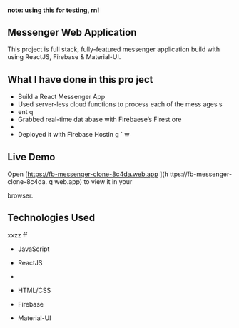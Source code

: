 #### **note: using this for testing, rn!**

## Messenger Web Application 

This project is full stack, fully-featured messenger application build with using ReactJS, Firebase & Material-UI.

                
## What I have done in this pro ject           
              
                
- Build a React Messenger App               
- Used server-less cloud functions to process each of the mess  ages s      
- ent           q       
- Grabbed real-time dat abase        with   Firebaese’s Firest  ore           
-         
- Deployed it with Firebase Hostin    g                                `      w
                                                    
## Live Demo                                                                                                                                                                                                
Open [https://fb-messenger-clone-8c4da.web.app  ](h ttps://fb-messenger-clone-8c4da. q
web.app) to view it in your       

browser.                                    
                                    
## Technologies Used              
xxzz      ff
- JavaScript                                              
- ReactJS                               
-               



- HTML/CSS
- Firebase
- Material-UI   



      

